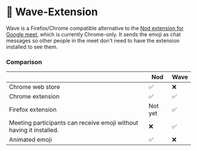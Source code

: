 # 👋 Wave-Extension

Wave is a Firefox/Chrome compatible alternative to the [Nod extension for Google meet](https://chrome.google.com/webstore/detail/nod-reactions-for-google/oikgofeboedgfkaacpfepbfmgdalabej), which is currently Chrome-only. It sends the emoji as chat messages so other people in the meet don't need to have the extension installed to see them. 

### Comparison

|                                                                     | Nod     | Wave |
| ------------------------------------------------------------------- | ------- | ---- |
| Chrome web store                                                    | ✅      | ❌   |
| Chrome extension                                                    | ✅      | ✅   |
| Firefox extension                                                   | Not yet | ✅   |
| Meeting participants can receive emoji without having it installed. | ❌      | ✅   |
| Animated emoji                                                      | ✅      | ❌   |

